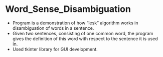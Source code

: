 # Word_Sense_Disambiguation

- Program is a demonstration of how “lesk” algorithm works in disambiguation of words in a sentence.
- Given two sentences, consisting of one common word, the program gives the definition of this word with respect to the sentence it is used in.
- Used tkinter library for GUI development.
